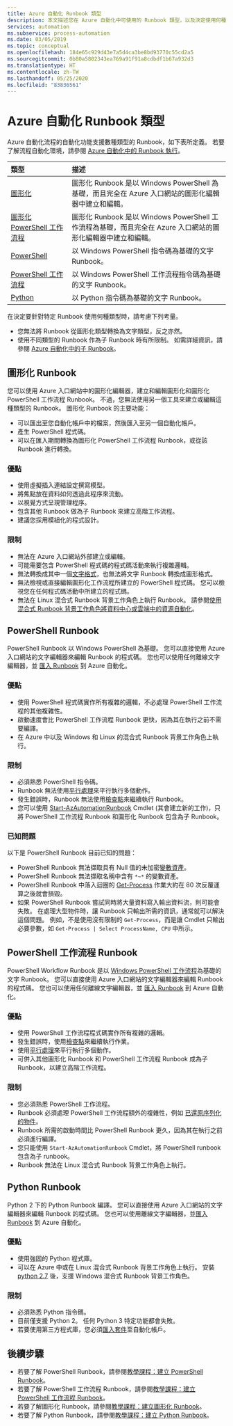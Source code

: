 ```yaml
---
title: Azure 自動化 Runbook 類型
description: 本文描述您在 Azure 自動化中可使用的 Runbook 類型，以及決定使用何種類型的考量。
services: automation
ms.subservice: process-automation
ms.date: 03/05/2019
ms.topic: conceptual
ms.openlocfilehash: 184e65c929d43e7a5d4ca3be8bd93770c55cd2a5
ms.sourcegitcommit: 0b80a5802343ea769a91f91a8cdbdf1b67a932d3
ms.translationtype: HT
ms.contentlocale: zh-TW
ms.lasthandoff: 05/25/2020
ms.locfileid: "83836561"
---
```

# <a name="azure-automation-runbook-types"></a>Azure 自動化 Runbook 類型

Azure 自動化流程的自動化功能支援數種類型的 Runbook，如下表所定義。 若要了解流程自動化環境，請參閱 [Azure 自動化中的 Runbook 執行](automation-runbook-execution.md)。

| 類型 | 描述 |
|:--- |:--- |
| [圖形化](#graphical-runbooks)|圖形化 Runbook 是以 Windows PowerShell 為基礎，而且完全在 Azure 入口網站的圖形化編輯器中建立和編輯。 |
| [圖形化 PowerShell 工作流程](#graphical-runbooks)|圖形化 Runbook 是以 Windows PowerShell 工作流程為基礎，而且完全在 Azure 入口網站的圖形化編輯器中建立和編輯。 |
| [PowerShell](#powershell-runbooks) |以 Windows PowerShell 指令碼為基礎的文字 Runbook。 |
| [PowerShell 工作流程](#powershell-workflow-runbooks)|以 Windows PowerShell 工作流程指令碼為基礎的文字 Runbook。 |
| [Python](#python-runbooks) |以 Python 指令碼為基礎的文字 Runbook。 |

在決定要針對特定 Runbook 使用何種類型時，請考慮下列考量。

* 您無法將 Runbook 從圖形化類型轉換為文字類型，反之亦然。
* 使用不同類型的 Runbook 作為子 Runbook 時有所限制。 如需詳細資訊，請參閱 [Azure 自動化中的子 Runbook](automation-child-runbooks.md)。

## <a name="graphical-runbooks"></a>圖形化 Runbook

您可以使用 Azure 入口網站中的圖形化編輯器，建立和編輯圖形化和圖形化 PowerShell 工作流程 Runbook。 不過，您無法使用另一個工具來建立或編輯這種類型的 Runbook。 圖形化 Runbook 的主要功能：

* 可以匯出至您自動化帳戶中的檔案，然後匯入至另一個自動化帳戶。 
* 產生 PowerShell 程式碼。 
* 可以在匯入期間轉換為圖形化 PowerShell 工作流程 Runbook，或從該 Runbook 進行轉換。 

### <a name="advantages"></a>優點

* 使用虛擬插入連結設定撰寫模型。
* 將焦點放在資料如何透過此程序來流動。
* 以視覺方式呈現管理程序。
* 包含其他 Runbook 做為子 Runbook 來建立高階工作流程。
* 建議您採用模組化的程式設計。

### <a name="limitations"></a>限制

* 無法在 Azure 入口網站外部建立或編輯。
* 可能需要包含 PowerShell 程式碼的程式碼活動來執行複雜邏輯。
* 無法轉換成其中一個[文字格式](automation-runbook-types.md)，也無法將文字 Runbook 轉換成圖形格式。 
* 無法檢視或直接編輯圖形化工作流程所建立的 PowerShell 程式碼。 您可以檢視您在任何程式碼活動中所建立的程式碼。
* 無法在 Linux 混合式 Runbook 背景工作角色上執行 Runbook。 請參閱[使用混合式 Runbook 背景工作角色將資料中心或雲端中的資源自動化](automation-hybrid-runbook-worker.md)。

## <a name="powershell-runbooks"></a>PowerShell Runbook

PowerShell Runbook 以 Windows PowerShell 為基礎。 您可以直接使用 Azure 入口網站的文字編輯器來編輯 Runbook 的程式碼。  您也可以使用任何離線文字編輯器，並 [匯入 Runbook](manage-runbooks.md) 到 Azure 自動化。

### <a name="advantages"></a>優點

* 使用 PowerShell 程式碼實作所有複雜的邏輯，不必處理 PowerShell 工作流程的其他複雜性。
* 啟動速度會比 PowerShell 工作流程 Runbook 更快，因為其在執行之前不需要編譯。
* 在 Azure 中以及 Windows 和 Linux 的混合式 Runbook 背景工作角色上執行。

### <a name="limitations"></a>限制

* 必須熟悉 PowerShell 指令碼。
* Runbook 無法使用[平行處理](automation-powershell-workflow.md#use-parallel-processing)來平行執行多個動作。
* 發生錯誤時，Runbook 無法使用[檢查點](automation-powershell-workflow.md#use-checkpoints-in-a-workflow)來繼續執行 Runbook。
* 您可以使用 [Start-AzAutomationRunbook](https://docs.microsoft.com/powershell/module/az.automation/start-azautomationrunbook?view=azps-3.7.0) Cmdlet (其會建立新的工作)，只將 PowerShell 工作流程 Runbook 和圖形化 Runbook 包含為子 Runbook。

### <a name="known-issues"></a>已知問題

以下是 PowerShell Runbook 目前已知的問題：

* PowerShell Runbook 無法擷取具有 Null 值的未加密[變數資產](automation-variables.md)。
* PowerShell Runbook 無法擷取名稱中含有 `*~*` 的變數資產。
* PowerShell Runbook 中落入迴圈的 [Get-Process](https://docs.microsoft.com/powershell/module/microsoft.powershell.management/get-process?view=powershell-7) 作業大約在 80 次反覆運算之後就會損毀。
* 如果 PowerShell Runbook 嘗試同時將大量資料寫入輸出資料流，則可能會失敗。 在處理大型物件時，讓 Runbook 只輸出所需的資訊，通常就可以解決這個問題。 例如，不是使用沒有限制的 `Get-Process`，而是讓 Cmdlet 只輸出必要參數，如 `Get-Process | Select ProcessName, CPU` 中所示。

## <a name="powershell-workflow-runbooks"></a>PowerShell 工作流程 Runbook

PowerShell Workflow Runbook 是以 [Windows PowerShell 工作流程](automation-powershell-workflow.md)為基礎的文字 Runbook。 您可以直接使用 Azure 入口網站的文字編輯器來編輯 Runbook 的程式碼。 您也可以使用任何離線文字編輯器，並 [匯入 Runbook](manage-runbooks.md) 到 Azure 自動化。

### <a name="advantages"></a>優點

* 使用 PowerShell 工作流程程式碼實作所有複雜的邏輯。
* 發生錯誤時，使用[檢查點](automation-powershell-workflow.md#use-checkpoints-in-a-workflow)來繼續執行作業。
* 使用[平行處理](automation-powershell-workflow.md#use-parallel-processing)來平行執行多個動作。
* 可併入其他圖形化 Runbook 和 PowerShell 工作流程 Runbook 成為子 Runbook，以建立高階工作流程。

### <a name="limitations"></a>限制

* 您必須熟悉 PowerShell 工作流程。
* Runbook 必須處理 PowerShell 工作流程額外的複雜性，例如 [已還原序列化的物件](automation-powershell-workflow.md#deserialized-objects)。
* Runbook 所需的啟動時間比 PowerShell Runbook 更久，因為其在執行之前必須進行編譯。
* 您只能使用 `Start-AzAutomationRunbook` Cmdlet，將 PowerShell runbook 包含為子 runbook。
* Runbook 無法在 Linux 混合式 Runbook 背景工作角色上執行。

## <a name="python-runbooks"></a>Python Runbook

Python 2 下的 Python Runbook 編譯。 您可以直接使用 Azure 入口網站的文字編輯器來編輯 Runbook 的程式碼。 您也可以使用離線文字編輯器，並[匯入 Runbook](manage-runbooks.md) 到 Azure 自動化。

### <a name="advantages"></a>優點

* 使用強固的 Python 程式庫。
* 可以在 Azure 中或在 Linux 混合式 Runbook 背景工作角色上執行。 安裝 [python 2.7](https://www.python.org/downloads/release/latest/python2) 後，支援 Windows 混合式 Runbook 背景工作角色。

### <a name="limitations"></a>限制

* 必須熟悉 Python 指令碼。
* 目前僅支援 Python 2。 任何 Python 3 特定功能都會失敗。
* 若要使用第三方程式庫，您必須[匯入套件](python-packages.md)至自動化帳戶。

## <a name="next-steps"></a>後續步驟

* 若要了解 PowerShell Runbook，請參閱[教學課程：建立 PowerShell Runbook](learn/automation-tutorial-runbook-textual-powershell.md)。
* 若要了解 PowerShell 工作流程 Runbook，請參閱[教學課程：建立 PowerShell 工作流程 Runbook](learn/automation-tutorial-runbook-textual.md)。
* 若要了解圖形化 Runbook，請參閱[教學課程：建立圖形化 Runbook](learn/automation-tutorial-runbook-graphical.md)。
* 若要了解 Python Runbook，請參閱[教學課程：建立 Python Runbook](learn/automation-tutorial-runbook-textual-python2.md)。